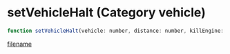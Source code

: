 # setVehicleHalt (Category vehicle)

```js
function setVehicleHalt(vehicle: number, distance: number, killEngine: number, unknown: boolean): void
```

[filename](setVehicleHalt_m.md ':include')